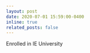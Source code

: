 ```yaml
---
layout: post
date: 2020-07-01 15:59:00-0400
inline: true
related_posts: false
---
```


Enrolled in IE University
